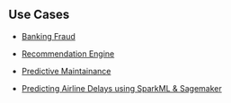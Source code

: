 ## Use Cases

- [Banking Fraud](Banking%20Fraud.md)

- [Recommendation Engine](https://github.com/aws-samples/amazon-sagemaker-architecting-for-ml/blob/master/Writeups/Recommendation%20Engine.md)

- [Predictive Maintainance](https://github.com/aws-samples/amazon-sagemaker-architecting-for-ml/blob/master/Writeups/Predictive_Maintenance.md)

- [Predicting Airline Delays using SparkML & Sagemaker](https://github.com/aws-samples/amazon-sagemaker-architecting-for-ml/blob/master/Writeups/SageMaker%20%2B%20Spark.md)

